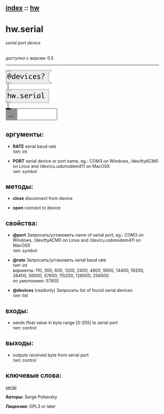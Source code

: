 [index](index.html) :: [hw](category_hw.html)
---

# hw.serial

###### serial port device

*доступно с версии:* 0.5

---




[![example](../examples/img/hw.serial.jpg)](../examples/pd/hw.serial.pd)



## аргументы:

* **RATE**
serial baud rate<br>
_тип:_ int<br>

* **PORT**
serial device or port name, eg.: COM3 on Windows, /dev/ttyACM0 on Linux and
/dev/cu.usbmodem411 on MacOSX<br>
_тип:_ symbol<br>



## методы:

* **close**
disconnect from device<br>

* **open**
connect to device<br>




## свойства:

* **@port** 
Запросить/установить name of serial port, eg.: COM3 on Windows, /dev/ttyACM0 on Linux and
/dev/cu.usbmodem411 on MacOSX<br>
_тип:_ symbol<br>

* **@rate** 
Запросить/установить serial baud rate<br>
_тип:_ int<br>
_варианты:_ 110, 300, 600, 1200, 2400, 4800, 9600, 14400, 19200, 38400, 56000, 57600, 115200, 128000, 256000<br>
_по умолчанию:_ 57600<br>

* **@devices** (readonly)
Запросить list of found serial devices<br>
_тип:_ list<br>



## входы:

* sends float value in byte range [0-255] to serial port<br>
_тип:_ control



## выходы:

* outputs received byte from serial port<br>
_тип:_ control



## ключевые слова:

[serial](keywords/serial.html)






**Авторы:** Serge Poltavsky




**Лицензия:** GPL3 or later





